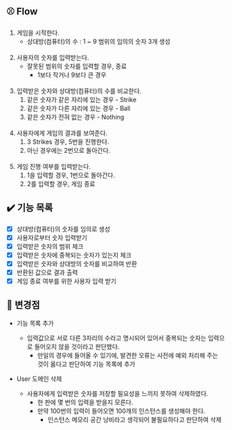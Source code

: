 ## ⚾️ Flow

1. 게임을 시작한다.
    - 상대방(컴퓨터)의 수 : 1 ~ 9 범위의 임의의 숫자 3개 생성
      </br></br>
2. 사용자의 숫자를 입력받는다.
    - 잘못된 범위의 숫자를 입력할 경우, 종료
        - 1보다 작거나 9보다 큰 경우
          </br></br>
3. 입력받은 숫자와 상대방(컴퓨터)의 수를 비교한다.
    1. 같은 숫자가 같은 자리에 있는 경우 - Strike
    2. 같은 숫자가 다른 자리에 있는 경우 - Ball
    3. 같은 숫자가 전혀 없는 경우 - Nothing
       </br></br>
4. 사용자에게 게임의 결과를 보여준다.
    1. 3 Strikes 경우, 5번을 진행한다.
    2. 아닌 경우에는 2번으로 돌아간다.
       </br></br>
5. 게임 진행 여부를 입력받는다.
    1. 1을 입력할 경우, 1번으로 돌아간다.
    2. 2를 입력할 경우, 게임 종료

## ✔️ 기능 목록

- [X] 상대방(컴퓨터)의 숫자를 임의로 생성
- [X] 사용자로부터 숫자 입력받기
- [X] 입력받은 숫자의 범위 체크
- [X] 입력받은 숫자에 중복되는 숫자가 있는지 체크
- [X] 입력받은 숫자와 상대방의 숫자를 비교하여 반환
- [X] 반환된 값으로 결과 출력
- [X] 게임 종료 여부를 위한 사용자 입력 받기

## 📢 변경점

- 기능 목록 추가
    - 입력값으로 서로 다른 3자리의 수라고 명시되어 있어서 중복되는 숫자는 입력으로 들어오지 않을 것이라고 판단했다.
        - 만일의 경우에 들어올 수 있기에, 발견한 오류는 사전에 예외 처리해 주는 것이 옳다고 판단하여 기능 목록에 추가

- User 도메인 삭제
    - 사용자에게 입력받은 숫자를 저장할 필요성을 느끼지 못하여 삭제하였다.
        - 한 판에 몇 번의 입력을 받을지 모른다.
        - 만약 100번의 입력이 들어오면 100개의 인스턴스를 생성해야 한다.
            - 인스턴스 메모리 공간 낭비라고 생각되어 불필요하다고 판단하여 삭제